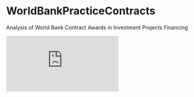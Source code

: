 # WorldBankPracticeContracts
Analysis of World Bank Contract Awards in Investment Projects Financing  

![alt text](https://github.com/lviviol/WorldBankPracticeContracts/edit/main/README.md#:~:text=WBProjects.png)
